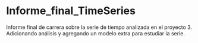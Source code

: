 # Informe_final_TimeSeries

Informe final de carrera sobre la serie de tiempo analizada en el proyecto 3. Adicionando análisis y agregando un modelo extra para estudiar la serie.
